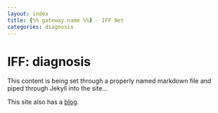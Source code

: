 ```yaml
---
layout: index
title: {%% gateway.name %%} - IFF Net
categories: diagnosis
---
```

<div class="blurb">
	<h1>IFF: diagnosis</h1>
	<p>This content is being set through a properly named markdown file and piped through Jekyll into the site...</p>
	<p>This site also has a <a href="http://{{ site.domain }}/blog/">blog</a>.</p>
</div>
